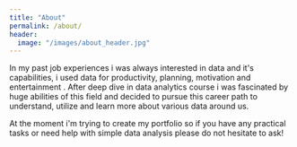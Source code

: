 ```yaml
---
title: "About"
permalink: /about/
header:
  image: "/images/about_header.jpg"
---
```


In my past job experiences i was always interested in data and it's capabilities, i used data for productivity, planning, motivation and entertainment . After deep dive in data analytics course i was fascinated by huge abilities of this field and decided to pursue this career path to understand, utilize and learn more about various data around us.

At the moment i'm trying to create my portfolio so if you have any practical tasks or need help with simple data analysis please do not hesitate to ask!
